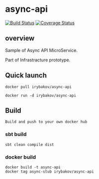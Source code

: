 # async-api

[![Build Status](https://snap-ci.com/irybakov/async-api/branch/master/build_image)](https://snap-ci.com/irybakov/async-api/branch/master)
[![Coverage Status](https://coveralls.io/repos/github/irybakov/async-api/badge.svg?branch=master)](https://coveralls.io/github/irybakov/async-api?branch=master)



## overview
Sample of Async API MicroService.

Part of Infrastracture prototype.

## Quick launch

    docker pull irybakov/async-api
    
    docker run -d irybakov/async-api
    

## Build

    Build and push to your own docker hub

### sbt build 
    sbt clean compile dist
    
### docker build
    
    docker build -t async-api
    docker tag async-stub irybakov/async-api
    
